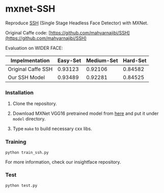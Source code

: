 # mxnet-SSH
Reproduce [SSH](https://arxiv.org/abs/1708.03979) (Single Stage Headless Face Detector) with MXNet.

Original Caffe code: [https://github.com/mahyarnajibi/SSH](https://github.com/mahyarnajibi/SSH)

Evaluation on WIDER FACE:

| Impelmentation     | Easy-Set | Medium-Set | Hard-Set |
| ------------------ | -------- | ---------- | -------- |
| Original Caffe SSH | 0.93123  | 0.92106    | 0.84582  |
| Our SSH Model      | 0.93489  | 0.92281    | 0.84525  |

### Installation
1. Clone the repository.

2. Download MXNet VGG16 pretrained model from [here](http://data.dmlc.ml/models/imagenet/vgg/vgg16-0000.params) and put it under `model` directory.

3. Type `make` to build necessary cxx libs.

### Training

```
python train_ssh.py
```

For more information, check our insightface repository.



### Test
```
python test.py
```
